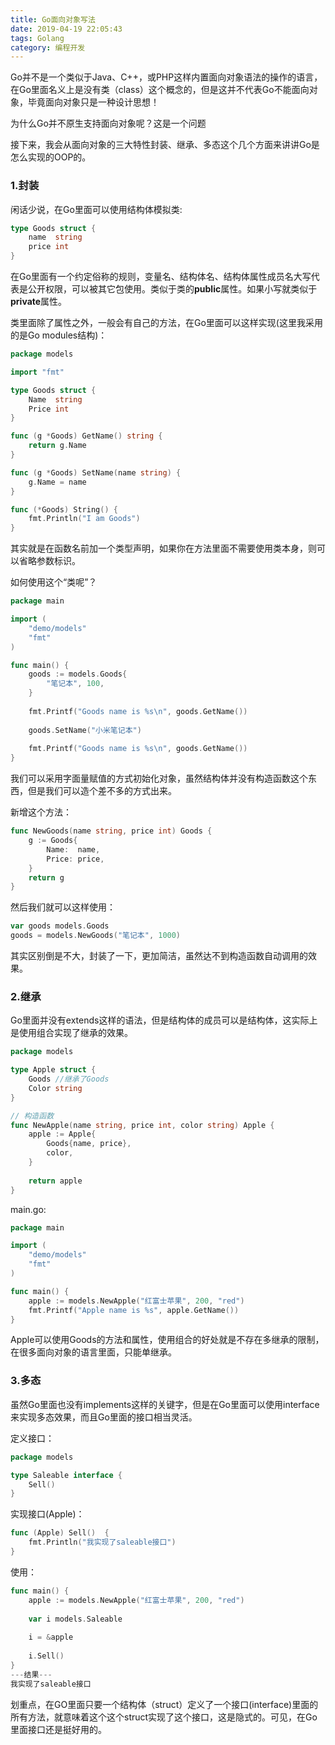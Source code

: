 ```yaml
---
title: Go面向对象写法
date: 2019-04-19 22:05:43
tags: Golang
category: 编程开发
---
```


Go并不是一个类似于Java、C++，或PHP这样内置面向对象语法的操作的语言，在Go里面名义上是没有类（class）这个概念的，但是这并不代表Go不能面向对象，毕竟面向对象只是一种设计思想！

为什么Go并不原生支持面向对象呢？这是一个问题

接下来，我会从面向对象的三大特性封装、继承、多态这个几个方面来讲讲Go是怎么实现的OOP的。

<!--more-->

### 1.封装
闲话少说，在Go里面可以使用结构体模拟类:
```go
type Goods struct {
    name  string
    price int
}
```
在Go里面有一个约定俗称的规则，变量名、结构体名、结构体属性成员名大写代表是公开权限，可以被其它包使用。类似于类的**public**属性。如果小写就类似于**private**属性。

类里面除了属性之外，一般会有自己的方法，在Go里面可以这样实现(这里我采用的是Go modules结构)：
```go
package models

import "fmt"

type Goods struct {
    Name  string
    Price int
}

func (g *Goods) GetName() string {
    return g.Name
}

func (g *Goods) SetName(name string) {
    g.Name = name
}

func (*Goods) String() {
    fmt.Println("I am Goods")
}
```
其实就是在函数名前加一个类型声明，如果你在方法里面不需要使用类本身，则可以省略参数标识。

如何使用这个“类呢”？
```go
package main

import (
    "demo/models"
    "fmt"
)

func main() {
    goods := models.Goods{
        "笔记本", 100,
    }
    
    fmt.Printf("Goods name is %s\n", goods.GetName())
    
    goods.SetName("小米笔记本")
    
    fmt.Printf("Goods name is %s\n", goods.GetName())
}
```

我们可以采用字面量赋值的方式初始化对象，虽然结构体并没有构造函数这个东西，但是我们可以造个差不多的方式出来。

新增这个方法：
```go
func NewGoods(name string, price int) Goods {
    g := Goods{
        Name:  name,
        Price: price,
    }
    return g
}
```
然后我们就可以这样使用：
```go
var goods models.Goods
goods = models.NewGoods("笔记本", 1000)
```
其实区别倒是不大，封装了一下，更加简洁，虽然达不到构造函数自动调用的效果。

### 2.继承
Go里面并没有extends这样的语法，但是结构体的成员可以是结构体，这实际上是使用组合实现了继承的效果。
```go
package models

type Apple struct {
    Goods //继承了Goods
    Color string
}

// 构造函数
func NewApple(name string, price int, color string) Apple {
    apple := Apple{
        Goods{name, price},
        color,
    }
    
    return apple
}
```
main.go:
```go
package main

import (
    "demo/models"
    "fmt"
)

func main() {
    apple := models.NewApple("红富士苹果", 200, "red")
    fmt.Printf("Apple name is %s", apple.GetName())
}
```
Apple可以使用Goods的方法和属性，使用组合的好处就是不存在多继承的限制，在很多面向对象的语言里面，只能单继承。

### 3.多态
虽然Go里面也没有implements这样的关键字，但是在Go里面可以使用interface来实现多态效果，而且Go里面的接口相当灵活。

定义接口：
```go
package models

type Saleable interface {
    Sell()
}
```
实现接口(Apple)：
```go
func (Apple) Sell()  {
    fmt.Println("我实现了saleable接口")
}
```
使用：
```go
func main() {
    apple := models.NewApple("红富士苹果", 200, "red")
    
    var i models.Saleable
    
    i = &apple
    
    i.Sell()
}
---结果---
我实现了saleable接口
```
划重点，在GO里面只要一个结构体（struct）定义了一个接口(interface)里面的所有方法，就意味着这个这个struct实现了这个接口，这是隐式的。可见，在Go里面接口还是挺好用的。

